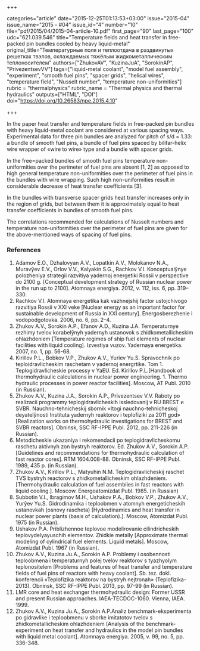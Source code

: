 +++

categories="article"
date="2015-12-25T01:13:53+03:00"
issue="2015-04"
issue_name="2015 - #04"
issue_id="4"
number="10"
file="pdf/2015/04/2015-04-article-10.pdf"
first_page="90"
last_page="100"
udc="621.039.546"
title="Temperature fields and heat transfer in free-packed pin bundles cooled by heavy liquid-metal"
original_title="Температурные поля и теплоотдача в раздвинутых решетках твэлов, охлаждаемых тяжёлым жидкометаллическим теплоносителем"
authors=["ZhukovAV", "KuzinaJuA", "SorokinAP", "PrivezentsevVV"]
tags=["liquid-metal coolant", "model fuel assembly", "experiment", "smooth fuel pins", "spacer grids", "helical wires", "temperature field", "Nusselt number", "temperature non-uniformities"]
rubric = "thermalphysics"
rubric_name = "Thermal physics and thermal hydraulics"
outputs=["HTML", "DOI"]
doi="https://doi.org/10.26583/npe.2015.4.10"

+++

In the paper heat transfer and temperature fields in free-packed pin bundles with heavy liquid-metal coolant are considered at various spacing ways. Experimental data for three pin bundles are analyzed for pitch of s/d = 1.33: a bundle of smooth fuel pins, a bundle of fuel pins spaced by bilifar-helix wire wrapper of «wire to wire» type and a bundle with spacer grids.

In the free=packed bundles of smooth fuel pins temperature non-uniformities over the perimeter of fuel pins are absent [1, 2] as opposed to high general temperature non-uniformities over the perimeter of fuel pins in the bundles with wire wrapping. Such high non-uniformities result in considerable decrease of heat transfer coefficients [3].

In the bundles with transverse spacer grids heat transfer increases only in the region of grids, but between them it is approximately equal to heat transfer coefficients in bundles of smooth fuel pins.

The correlations recommended for calculations of Nusselt numbers and temperature non-uniformities over the perimeter of fuel pins are given for the above-mentioned ways of spacing of fuel pins.

### References

1. Adamov E.O., Dzhalovyan A.V., Lopatkin A.V., Molokanov N.A., Muravўev E.V., Orlov V.V., Kalyakin S.G., Rachkov V.I. Konceptualўnye polozheniya strategii razvitiya yadernoj energetiki Rossii v perspective do 2100 g. [Conceptual development strategy of Russian nuclear power in the run up to 2100]. Atomnaya energiya. 2012, v. 112, iss. 6, pp. 319–330.
2. Rachkov V.I. Atomnaya energetika kak vazhnejshij factor ustojchivogo razvitiya Rossii v XXI veke [Nuclear energy as an important factor for sustainable development of Russia in XXI century]. Energosberezhenie i vodopodgotovka. 2006, no. 6, pp. 2–4.
3. Zhukov A.V., Sorokin A.P., Efanov A.D., Kuzina J.A. Temperaturnye rezhimy tvelov korabelўnyh yadernyh ustanovok s zhidkometallicheskim ohlazhdeniem [Temperature regimes of ship fuel elements of nuclear facilities with liquid cooling]. Izvestiya vuzov. Yadernaya energetika. 2007, no. 1, pp. 56-68.
4. Kirillov P.L., Bobkov V.P., Zhukov A.V., Yuriev Yu.S. Spravochnik po teploidravlicheskim raschetam v yadernoj energrtike. Tom 1. Teplogidravlicheskie processy v YaEU. Ed. Kirillov P.L.[Handbook of thermohydraulic calculations in nuclear power engineering. 1. Thermo hydraulic processes in power reactor facilities]. Moscow, AT Publ. 2010 (in Russian).
5. Zhukov A.V., Kuzina J.A., Sorokin A.P., Privezentsev V.V. Raboty po realizacii programmy teplogidravlicheskih issledovanij v RU BREST и SVBR. Nauchno-tehnicheskij sbornik «Itogi nauchno-tehnicheskoj deyatelўnosti Instituta yadernyh reaktorov i teplofiziki za 2011 god» [Realization works on thermohydraulic investigations for BREST and SVBR reactors]. Obninsk, SSC RF-IPPE Publ. 2012, pp. 211-226 (in Russian).
6. Metodicheskie ukazaniya i rekomendacii po teplogidravlicheskomu raschetu aktivnyh zon bystryh reaktorov. Ed. Zhukov A.V., Sorokin A.P. [Guidelines and recommendations for thermohydraulic calculation of fast reactor cores]. RTM 1604.008-88. Obninsk, SSC RF-IPPE Publ. 1989, 435 p. (in Russian).
7. Zhukov A.V., Kirillov P.L., Matyuhin N.M. Teplogidravlicheskij raschet TVS bystryh reactorov s zhidkometallicheskim ohlazhdeniem. [Thermohydraulic calculation of fuel assemblies in fast reactors with liquid cooling.]. Moscow. Energoatomizdat Publ. 1985. (in Russian)
8. Subbotin V.I., Ibragimov M.H., Ushakov P.A., Bobkov V.P., Zhukov A.V., Yurўev Yu.S. Gidrodinamika i teploobmen v atomnyh energeticheskih ustanovkah (osnovy rascheta) [Hydrodinamics and heat transfer in nuclear power plants (basis of calculation).]. Moscow, Atomizdat Publ. 1975 (in Russian).
9. Ushakov P.A. Priblizhennoe teplovoe modelirovanie cilindricheskih teplovydelyayuschih elementov. Zhidkie metally [Approximate thermal modeling of cylindrical fuel elements. Liquid metals]. Moscow, Atomizdat Publ. 1967 (in Russian).
10. Zhukov A.V., Kuzina Ju.A., Sorokin A.P. Problemy i osobennosti teploobmena i temperaturnyh polej tvelov reaktorov s tyazhyolym teplonositelem [Problems and features of heat transfer and temperature fields of fuel pins of reactors with heavy coolant]. Sb. tez. dokl. konferencii «Teplofizika reaktorov na bystryh nejtronah» (Teplofizika-2013). Obninsk, SSC RF-IPPE Publ. 2013, pp. 97-99 (in Russian).
11. LMR core and heat exchanger thermohydraulic design: Former USSR and present Russian approaches. IAEA-TECDOC-1060. Vienna, IAEA. 1999.
12. Zhukov A.V., Kuzina Ju.A., Sorokin A.P.Analiz benchmark-eksperimenta po gidravlike i teploobmenu v sborke imitatotov tvelov s zhidkometallicheskim ohlazhdeniem [Analysis of the benchmark-experiment on heat transfer and hydraulics in the model pin bundles with liquid metal coolant]. Atomnaya energiya. 2005, v. 99, no. 5, pp. 336-348.